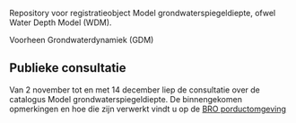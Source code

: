 Repository voor registratieobject Model grondwaterspiegeldiepte, ofwel Water Depth Model (WDM). 

Voorheen Grondwaterdynamiek (GDM)

## Publieke consultatie
Van 2 november tot en met 14 december liep de consultatie over de catalogus Model grondwaterspiegeldiepte. De binnengekomen opmerkingen en hoe die zijn verwerkt vindt u op de [BRO porductomgeving][1]


[1]: https://bro-productomgeving.nl/bpo/latest/modellen/model-grondwaterspiegeldiepte-wdm/wdm-catalogus/wdm-verslag-publieke-consultatie-catalogus-0-9
